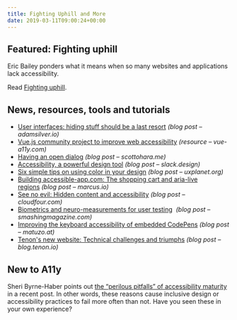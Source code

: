 ```yaml
---
title: Fighting Uphill and More
date: 2019-03-11T09:00:24+00:00
---
```


## Featured: Fighting uphill

Eric Bailey ponders what it means when so many websites and applications lack accessibility.

Read [Fighting uphill](https://ericwbailey.design/writing/2019-03-05-fighting-uphill.html).

## News, resources, tools and tutorials

* [User interfaces: hiding stuff should be a last resort](https://adamsilver.io/articles/user-interfaces-hiding-stuff-should-be-a-last-resort/) _(blog post – adamsilver.io)_
* [Vue.js community project to improve web accessibility](https://vue-a11y.com/) _(resource – vue-a11y.com)_
* [Having an open dialog](https://www.scottohara.me/blog/2019/03/05/open-dialog.html) _(blog post – scottohara.me)_
* [Accessibility, a powerful design tool](https://slack.design/accessibility-a-powerful-design-tool-22f5e6d46278) _(blog post – slack.design)_
* [Six simple tips on using color in your design](https://uxplanet.org/5-simple-tips-on-using-color-in-your-design-40916d0dfa63) _(blog post – uxplanet.org)_
* [Building accessible-app.com: The shopping cart and aria-live regions](https://marcus.io/blog/a11y-app-shopping-cart-with-aria-live) _(blog post – marcus.io)_
* [See no evil: Hidden content and accessibility](https://cloudfour.com/thinks/see-no-evil-hidden-content-and-accessibility/) _(blog post – cloudfour.com)_
* [Biometrics and neuro-measurements for user testing](https://www.smashingmagazine.com/2019/03/biometrics-neuro-measurements-user-testing/)  _(blog post – smashingmagazine.com)_
* [Improving the keyboard accessibility of embedded CodePens](https://www.matuzo.at/blog/improving-the-keyboard-accessibility-of-codepen-embeds/) _(blog post – matuzo.at)_
* [Tenon's new website: Technical challenges and triumphs](https://blog.tenon.io/tenon-s-new-website-technical-challenges-and-triump) _(blog post – blog.tenon.io)_

## New to A11y

Sheri Byrne-Haber points out [the “perilous pitfalls” of accessibility maturity](https://medium.com/@sheribyrnehaber/the-perilous-pitfalls-of-accessibility-maturity-a5cdba1bfec7) in a recent post. In other words, these reasons cause inclusive design or accessibility practices to fail more often than not. Have you seen these in your own experience?